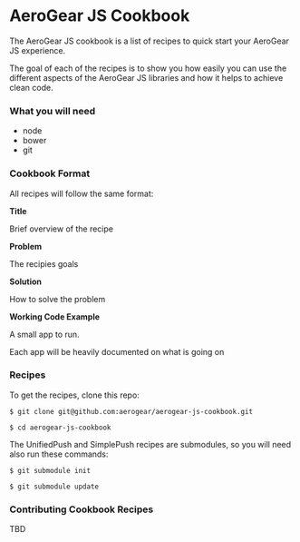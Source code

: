 AeroGear JS Cookbook
====================

The AeroGear JS cookbook is a list of recipes to quick start your AeroGear JS experience.

The goal of each of the recipes is to show you how easily you can use the different aspects of the AeroGear JS libraries and how it helps to achieve clean code.

### What you will need

* node
* bower
* git

### Cookbook Format

All recipes will follow the same format:

**Title**

Brief overview of the recipe

**Problem**

The recipies goals

**Solution**

How to solve the problem

**Working Code Example**

A small app to run.

Each app will be heavily documented on what is going on

### Recipes

To get the recipes, clone this repo:

    $ git clone git@github.com:aerogear/aerogear-js-cookbook.git

    $ cd aerogear-js-cookbook

The UnifiedPush and SimplePush recipes are submodules, so you will need also run these commands:

    $ git submodule init

    $ git submodule update

### Contributing Cookbook Recipes

TBD
